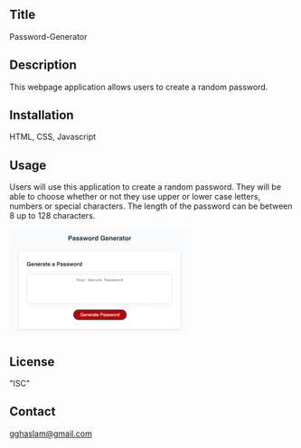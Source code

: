## Title
Password-Generator

## Description
This webpage application allows users to create a random password.

## Installation
HTML, CSS, Javascript

## Usage
Users will use this application to create a random password. They will be able to choose whether or not they use upper or lower case letters, numbers or special characters. The length of the password can be between 8 up to 128 characters.

<img src = pwordgen.png alt = "image of webpage">

## License
"ISC"

## Contact
gghaslam@gmail.com

